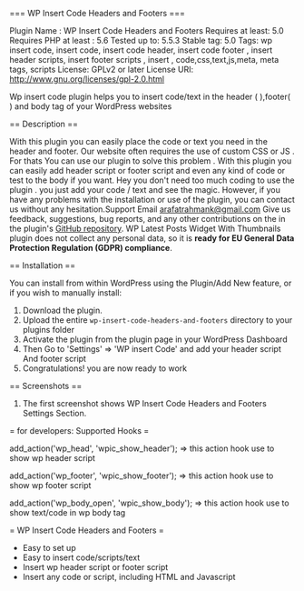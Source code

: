 === WP Insert Code Headers and Footers ===

Plugin Name : WP Insert Code Headers and Footers
Requires at least: 5.0
Requires PHP at least : 5.6
Tested up to: 5.5.3
Stable tag: 5.0
Tags: wp insert code, insert code, insert code header, insert code footer , insert header scripts, insert footer scripts , insert , code,css,text,js,meta, meta tags, scripts
License: GPLv2 or later
License URI: http://www.gnu.org/licenses/gpl-2.0.html

Wp insert code plugin helps you to insert code/text in the header ( <head> ),footer( </body> ) and body<body> tag of your WordPress websites


== Description ==

With this plugin you can easily place the code or text you need in the header and footer.
Our website often requires the use of custom CSS or JS . For thats You can use our plugin to solve this problem .
With this plugin you can easily add header script or footer script and even any kind of code or test to the body if you want.
Hey you don't need too much coding to use the plugin . you just add your code / text and see the magic.
However, if you have any problems with the installation or use of the plugin, 
you can contact us without any hesitation.Support Email arafatrahmank@gmail.com
Give us feedback, suggestions, bug reports, and any other contributions on the in
the plugin's [GitHub repository](https://github.com/arafatrahman/wp-insert-code-headers-and-footers).
WP Latest Posts Widget With Thumbnails plugin does not collect any personal data, so it is 
**ready for EU General Data Protection Regulation (GDPR) compliance**.

== Installation ==

You can install from within WordPress using the Plugin/Add New feature, or if you wish to manually install:

1. Download the plugin.
2. Upload the entire `wp-insert-code-headers-and-footers` directory to your plugins folder
3. Activate the plugin from the plugin page in your WordPress Dashboard
4. Then Go to 'Settings' => 'WP insert Code' and add your header script And footer script
5. Congratulations! you are now ready to work

== Screenshots ==
1. The first screenshot shows WP Insert Code Headers and Footers Settings Section.

= for developers: Supported Hooks =

add_action('wp_head', 'wpic_show_header');
=> this action hook use to show wp header script 

add_action('wp_footer', 'wpic_show_footer');
=> this action hook use to show wp footer script

add_action('wp_body_open', 'wpic_show_body');
=> this action hook use to show text/code in wp body tag


= WP Insert Code Headers and Footers =

* Easy to set up
* Easy to insert code/scripts/text
* Insert wp header script or footer script
* Insert any code or script, including HTML and Javascript


 



